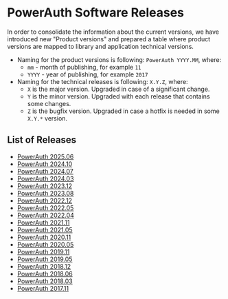 # PowerAuth Software Releases

In order to consolidate the information about the current versions, we have introduced new "Product versions" and prepared a table where product versions are mapped to library and application technical versions.

- Naming for the product versions is following: `PowerAuth YYYY.MM`, where:
    - `mm` - month of publishing, for example `11`
    - `YYYY` - year of publishing, for example `2017`
- Naming for the technical releases is following: `X.Y.Z`, where:
    - `X` is the major version. Upgraded in case of a significant change.
    - `Y` is the minor version. Upgraded with each release that contains some changes.
    - `Z` is the bugfix version. Upgraded in case a hotfix is needed in some `X.Y.*` version.

## List of Releases

- [PowerAuth 2025.06](./PowerAuth-2025.06.md)
- [PowerAuth 2024.10](./PowerAuth-2024.10.md)
- [PowerAuth 2024.07](./PowerAuth-2024.07.md)
- [PowerAuth 2024.03](./PowerAuth-2024.03.md)
- [PowerAuth 2023.12](./PowerAuth-2023.12.md)
- [PowerAuth 2023.08](./PowerAuth-2023.08.md)
- [PowerAuth 2022.12](./PowerAuth-2022.12.md)
- [PowerAuth 2022.05](./PowerAuth-2022.05.md)
- [PowerAuth 2022.04](./PowerAuth-2022.04.md)
- [PowerAuth 2021.11](./PowerAuth-2021.11.md)
- [PowerAuth 2021.05](./PowerAuth-2021.05.md)
- [PowerAuth 2020.11](./PowerAuth-2020.11.md)
- [PowerAuth 2020.05](./PowerAuth-2020.05.md)
- [PowerAuth 2019.11](./PowerAuth-2019.11.md)
- [PowerAuth 2019.05](./PowerAuth-2019.05.md)
- [PowerAuth 2018.12](./PowerAuth-2018.12.md)
- [PowerAuth 2018.06](./PowerAuth-2018.06.md)
- [PowerAuth 2018.03](./PowerAuth-2018.03.md)
- [PowerAuth 2017.11](./PowerAuth-2017.11.md)
